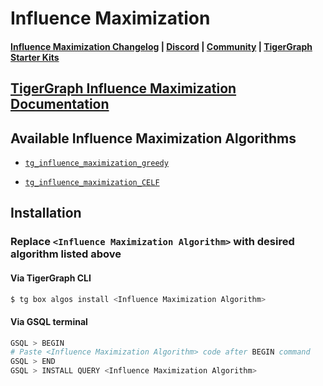 
# Influence Maximization

#### [Influence Maximization Changelog](https://github.com/tigergraph/gsql-graph-algorithms/blob/master/algorithms/Centrality/influence_maximization/CHANGELOG.md) | [Discord](https://discord.gg/vFbmPyvJJN) | [Community](https://community.tigergraph.com) | [TigerGraph Starter Kits](https://github.com/zrougamed/TigerGraph-Starter-Kits-Parser)

## [TigerGraph Influence Maximization Documentation](https://docs.tigergraph.com/graph-algorithm-library/)

## Available Influence Maximization Algorithms 

* [`tg_influence_maximization_greedy`](https://github.com/tigergraph/gsql-graph-algorithms/blob/master/algorithms/Centrality/influence_maximization/tg_influence_maximization_greedy.gsql)

* [`tg_influence_maximization_CELF`](https://github.com/tigergraph/gsql-graph-algorithms/blob/master/algorithms/Centrality/influence_maximization/tg_influence_maximization_CELF.gsql)

## Installation 

### Replace `<Influence Maximization Algorithm>` with desired algorithm listed above 

#### Via TigerGraph CLI

```bash
$ tg box algos install <Influence Maximization Algorithm>
```

#### Via GSQL terminal

```bash
GSQL > BEGIN
# Paste <Influence Maximization Algorithm> code after BEGIN command
GSQL > END 
GSQL > INSTALL QUERY <Influence Maximization Algorithm>
```